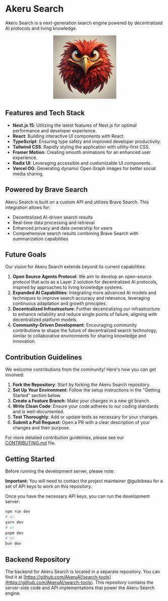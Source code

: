 # Akeru Search

Akeru Search is a next-generation search engine powered by decentralized AI protocols and living knowledge.

<p align="center">
  <img src="/public/logo.jpeg" alt="Akeru Search Logo" width="200" height="200">
</p>

## Features and Tech Stack

- **Next.js 15**: Utilizing the latest features of Next.js for optimal performance and developer experience.
- **React**: Building interactive UI components with React.
- **TypeScript**: Ensuring type safety and improved developer productivity.
- **Tailwind CSS**: Rapidly styling the application with utility-first CSS.
- **Framer Motion**: Creating smooth animations for an enhanced user experience.
- **Radix UI**: Leveraging accessible and customizable UI components.
- **Vercel OG**: Generating dynamic Open Graph images for better social media sharing.

## Powered by Brave Search

Akeru Search is built on a custom API and utilizes Brave Search. This integration allows for:

- Decentralized AI-driven search results
- Real-time data processing and retrieval
- Enhanced privacy and data ownership for users
- Comprehensive search results combining Brave Search with summarization capabilities

## Future Goals

Our vision for Akeru Search extends beyond its current capabilities:

1. **Open Source Agents Protocol**: We aim to develop an open-source protocol that acts as a Layer 2 solution for decentralized AI protocols, inspired by approaches to living knowledge systems.
2. **Expanded AI Capabilities**: Integrating more advanced AI models and techniques to improve search accuracy and relevance, leveraging continuous adaptation and growth principles.
3. **Decentralized Infrastructure**: Further decentralizing our infrastructure to enhance reliability and reduce single points of failure, aligning with decentralized platform models.
4. **Community-Driven Development**: Encouraging community contributions to shape the future of decentralized search technology, similar to collaborative environments for sharing knowledge and innovation.

## Contribution Guidelines

We welcome contributions from the community! Here's how you can get involved:

1. **Fork the Repository**: Start by forking the Akeru Search repository.
2. **Set Up Your Environment**: Follow the setup instructions in the "Getting Started" section below.
3. **Create a Feature Branch**: Make your changes in a new git branch.
4. **Write Clean Code**: Ensure your code adheres to our coding standards and is well-documented.
5. **Test Thoroughly**: Add or update tests as necessary for your changes.
6. **Submit a Pull Request**: Open a PR with a clear description of your changes and their purpose.

For more detailed contribution guidelines, please see our [CONTRIBUTING.md](CONTRIBUTING.md) file.

## Getting Started

Before running the development server, please note:

**Important:** You will need to contact the project maintainer @guibibeau for a set of API keys to work on this repository.

Once you have the necessary API keys, you can run the development server:

```bash
npm run dev
# or
yarn dev
# or
pnpm dev
# or
bun dev
```

## Backend Repository

The backend for Akeru Search is located in a separate repository. You can find it at [https://github.com/AkeruAI/search-tools](https://github.com/AkeruAI/search-tools). This repository contains the server-side code and API implementations that power the Akeru Search engine.
